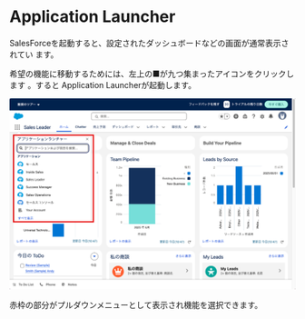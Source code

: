 # Application Launcher

SalesForceを起動すると、設定されたダッシュボードなどの画面が通常表示されてい
ます。

希望の機能に移動するためには、左上の■が九つ集まったアイコンをクリックします
。すると Application Launcherが起動します。

![Application Launcher](app-launcher.png)

赤枠の部分がプルダウンメニューとして表示され機能を選択できます。
